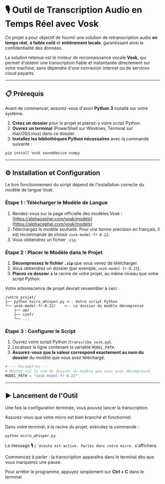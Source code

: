 # 🎙️ Outil de Transcription Audio en Temps Réel avec Vosk

Ce projet a pour objectif de fournir une solution de retranscription audio **en temps réel**, **à faible coût** et **entièrement locale**, garantissant ainsi la confidentialité des données.

La solution retenue est le moteur de reconnaissance vocale **Vosk**, qui permet d'obtenir une transcription fiable et instantanée directement sur votre machine, sans dépendre d'une connexion internet ou de services cloud payants.

---

## 📋 Prérequis

Avant de commencer, assurez-vous d'avoir **Python 3** installé sur votre système.

1. **Créez un dossier** pour le projet et placez-y votre script Python.
2. **Ouvrez un terminal** (PowerShell sur Windows, Terminal sur macOS/Linux) dans ce dossier.
3. **Installez les bibliothèques Python nécessaires** avec la commande suivante :

```bash
pip install vosk sounddevice numpy
```

---

## ⚙️ Installation et Configuration

Le bon fonctionnement du script dépend de l'installation correcte du modèle de langue Vosk.

### Étape 1 : Télécharger le Modèle de Langue

1. Rendez-vous sur la page officielle des modèles Vosk : [https://alphacephei.com/vosk/models](https://alphacephei.com/vosk/models)
2. Téléchargez le modèle souhaité. Pour une bonne précision en français, il est recommandé de choisir `vosk-model-fr-0.22`.
3. Vous obtiendrez un fichier `.zip`.

### Étape 2 : Placer le Modèle dans le Projet

1. **Décompressez le fichier `.zip`** que vous venez de télécharger.
2. Vous obtiendrez un dossier (par exemple, `vosk-model-fr-0.22`).
3. **Placez ce dossier** à la racine de votre projet, au même niveau que votre script Python.

Votre arborescence de projet devrait ressembler à ceci :

```
/votre_projet/
├── python micro_whisper.py <-- Votre script Python
└── vosk-model-fr-0.22/    <-- Le dossier du modèle décompressé
    ├── am/
    ├── conf/
    └── ...
```

### Étape 3 : Configurer le Script

1. Ouvrez votre script Python (`transcribe_vosk.py`).
2. Localisez la ligne contenant la variable `MODEL_PATH`.
3. **Assurez-vous que la valeur correspond exactement au nom du dossier** du modèle que vous avez téléchargé.

```python
# --- Paramètres ---
# Mettez ici le nom du dossier du modèle que vous avez décompressé
MODEL_PATH = "vosk-model-fr-0.22"
```

---

## ▶️ Lancement de l'Outil

Une fois la configuration terminée, vous pouvez lancer la transcription.

Assurez-vous que votre micro est bien branché et fonctionnel.

Dans votre terminal, à la racine du projet, exécutez la commande :

```bash
python micro_whisper.py
```

Le message 🎙️ `L'écoute est active. Parlez dans votre micro.` s'affichera.

Commencez à parler : la transcription apparaîtra dans le terminal dès que vous marquerez une pause.

Pour arrêter le programme, appuyez simplement sur **Ctrl + C** dans le terminal.

